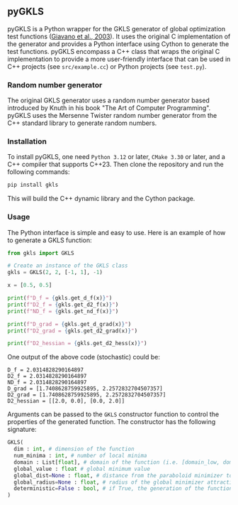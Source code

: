 ## pyGKLS

pyGKLS is a Python wrapper for the GKLS generator of global optimization test functions ([Giavano et al., 2003](https://dl.acm.org/doi/10.1145/962437.962444)). It uses the original C implementation of the generator and provides a Python interface using Cython to generate the test functions. pyGKLS encompass a C++ class that wraps the original C implementation to provide a more user-friendly interface that can be used in C++ projects (see `src/example.cc`) or Python projects (see `test.py`).

### Random number generator
The original GKLS generator uses a random number generator based introduced by Knuth in his book "The Art of Computer Programming". pyGKLS uses the Mersenne Twister random number generator from the C++ standard library to generate random numbers.

### Installation
To install pyGKLS, one need `Python 3.12` or later, `CMake 3.30` or later, and a C++ compiler that supports C++23. Then clone the repository and run the following commands:
```bash
pip install gkls
```
This will build the C++ dynamic library and the Cython package.

### Usage
The Python interface is simple and easy to use. Here is an example of how to generate a GKLS function:
```python
from gkls import GKLS

# Create an instance of the GKLS class
gkls = GKLS(2, 2, [-1, 1], -1)

x = [0.5, 0.5]

print(f"D_f = {gkls.get_d_f(x)}")
print(f"D2_f = {gkls.get_d2_f(x)}")
print(f"ND_f = {gkls.get_nd_f(x)}")

print(f"D_grad = {gkls.get_d_grad(x)}")
print(f"D2_grad = {gkls.get_d2_grad(x)}")

print(f"D2_hessian = {gkls.get_d2_hess(x)}")
```
One output of the above code (stochastic) could be:
```
D_f = 2.0314828290164897
D2_f = 2.0314828290164897
ND_f = 2.0314828290164897
D_grad = [1.7408628759925895, 2.2572832704507357]
D2_grad = [1.7408628759925895, 2.2572832704507357]
D2_hessian = [[2.0, 0.0], [0.0, 2.0]]
```

Arguments can be passed to the `GKLS` constructor function to control the properties of the generated function. The constructor has the following signature:
```python
GKLS(
  dim : int, # dimension of the function
  num_minima : int, # number of local minima
  domain : List[float], # domain of the function (i.e. [domain_low, domain_high])
  global_value : float # global minimum value
  global_dist=None : float, # distance from the paraboloid minimizer to the global minimizer
  global_radius=None : float, # radius of the global minimizer attraction region
  deterministic=False : bool, # if True, the generation of the function is deterministic
)
```